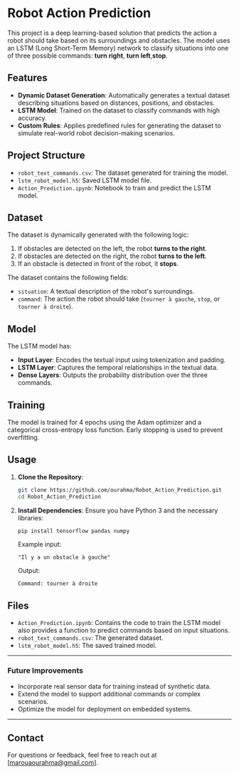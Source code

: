 # Robot Action Prediction

This project is a deep learning-based solution that predicts the action a robot should take based on its surroundings and obstacles. The model uses an LSTM (Long Short-Term Memory) network to classify situations into one of three possible commands: **turn right**, **turn left**,**stop**.

## Features
- **Dynamic Dataset Generation**: Automatically generates a textual dataset describing situations based on distances, positions, and obstacles.
- **LSTM Model**: Trained on the dataset to classify commands with high accuracy.
- **Custom Rules**: Applies predefined rules for generating the dataset to simulate real-world robot decision-making scenarios.

## Project Structure
- `robot_text_commands.csv`: The dataset generated for training the model.
- `lstm_robot_model.h5`: Saved LSTM model file.
- `Action_Prediction.ipynb`: Notebook to train and predict the LSTM model.

## Dataset
The dataset is dynamically generated with the following logic:
1. If obstacles are detected on the left, the robot **turns to the right**.
2. If obstacles are detected on the right, the robot **turns to the left**.
3. If an obstacle is detected in front of the robot, it **stops**.

The dataset contains the following fields:
- `situation`: A textual description of the robot's surroundings.
- `command`: The action the robot should take (`tourner à gauche`, `stop`, or `tourner à droite`).

## Model
The LSTM model has:
- **Input Layer**: Encodes the textual input using tokenization and padding.
- **LSTM Layer**: Captures the temporal relationships in the textual data.
- **Dense Layers**: Outputs the probability distribution over the three commands.

## Training
The model is trained for 4 epochs using the Adam optimizer and a categorical cross-entropy loss function. Early stopping is used to prevent overfitting.

## Usage
1. **Clone the Repository**:
   ```bash
   git clone https://github.com/ourahma/Robot_Action_Prediction.git
   cd Robot_Action_Prediction
   ```

2. **Install Dependencies**:
   Ensure you have Python 3 and the necessary libraries:
   ```bash
   pip install tensorflow pandas numpy
   ```

   Example input:
   ```
   "Il y a un obstacle à gauche"
   ```

   Output:
   ```
   Command: tourner à droite
   ```

## Files
- `Action_Prediction.ipynb`: Contains the code to train the LSTM model also provides a function to predict commands based on input situations.
- `robot_text_commands.csv`: The generated dataset.
- `lstm_robot_model.h5`: The saved trained model.

---

### Future Improvements
- Incorporate real sensor data for training instead of synthetic data.
- Extend the model to support additional commands or complex scenarios.
- Optimize the model for deployment on embedded systems.

---

## **Contact**
For questions or feedback, feel free to reach out at [marouaourahma@gmail.com].

